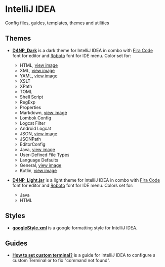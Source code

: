 # IntelliJ IDEA
Config files, guides, templates, themes and utilities

## Themes
- [**D4NP_Dark**](src/themes/D4NP_Dark.jar) is a dark theme for IntelliJ 
  IDEA in combo with [Fira Code](https://github.com/tonsky/FiraCode) font for editor and 
  [Roboto](https://fonts.google.com/specimen/Roboto) font for IDE menu. Color set for:
  - HTML, [view image](src/images/dark/html.png)
  - XML, [view image](src/images/dark/xml.png)
  - YAML, [view image](src/images/dark/yaml.png)
  - XSLT
  - XPath
  - TOML
  - Shell Script
  - RegExp
  - Properties
  - Markdown, [view image](src/images/dark/markdown.png)
  - Lombok Config
  - Logcat Filter
  - Android Logcat
  - JSON, [view image](src/images/dark/json.png)
  - JSONPath
  - EditorConfig
  - Java, [view image](src/images/dark/java.png)
  - User-Defined File Types
  - Language Defaults
  - General, [view image](src/images/dark/general.png)
  - Kotlin, [view image](src/images/dark/kotlin.png)
  
- [**D4NP_Light.jar**](src/themes/D4NP_Light.jar) is a light theme for 
  IntelliJ IDEA in combo with [Fira Code](https://github.com/tonsky/FiraCode) font for editor and 
  [Roboto](https://fonts.google.com/specimen/Roboto) font for IDE menu. Colors set for:
  - Java
  - HTML

## Styles
- [**googleStyle.xml**](src/styles/googleStyle.xml) is a google formatting 
  style for IntelliJ IDEA. 

## Guides
- [**How to set custom terminal?**](src/guides/how-to-set-custom-terminal.md) 
  is a guide for IntelliJ IDEA to configure a custom Terminal or to fix "command not found".

